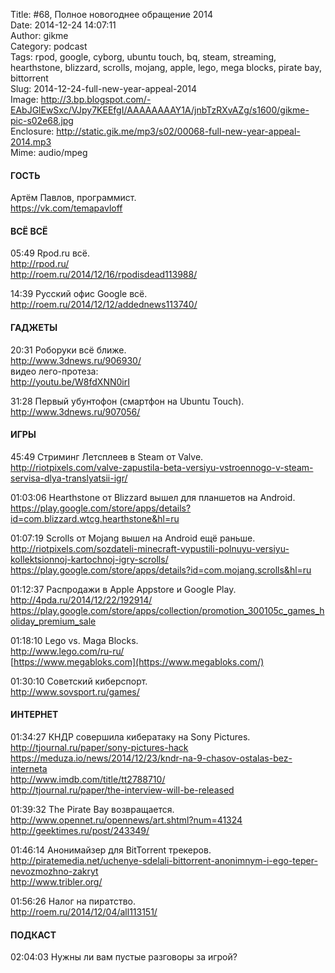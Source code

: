 Title: #68, Полное новогоднее обращение 2014  
Date: 2014-12-24 14:07:11  
Author: gikme  
Category: podcast  
Tags: rpod, google, cyborg, ubuntu touch, bq, steam, streaming, hearthstone, blizzard, scrolls, mojang, apple, lego, mega blocks, pirate bay, bittorrent  
Slug: 2014-12-24-full-new-year-appeal-2014  
Image: http://3.bp.blogspot.com/-EAbJGlEwSxc/VJpy7KEEfgI/AAAAAAAAY1A/jnbTzRXvAZg/s1600/gikme-pic-s02e68.jpg  
Enclosure: http://static.gik.me/mp3/s02/00068-full-new-year-appeal-2014.mp3  
Mime: audio/mpeg

#### ГОСТЬ

Артём Павлов, программист.  
<https://vk.com/temapavloff>

#### ВСЁ ВСЁ

05:49 Rpod.ru всё.  
<http://rpod.ru/>  
<http://roem.ru/2014/12/16/rpodisdead113988/>

14:39 Русский офис Google всё.  
<http://roem.ru/2014/12/12/addednews113740/>

#### ГАДЖЕТЫ

20:31 Роборуки всё ближе.  
<http://www.3dnews.ru/906930/>  
видео лего-протеза:  
<http://youtu.be/W8fdXNN0irI>

31:28 Первый убунтофон (смартфон на Ubuntu Touch).  
<http://www.3dnews.ru/907056/>

#### ИГРЫ

45:49 Стриминг Летсплеев в Steam от Valve.  
<http://riotpixels.com/valve-zapustila-beta-versiyu-vstroennogo-v-steam-servisa-dlya-translyatsii-igr/>

01:03:06 Hearthstone от Blizzard вышел для планшетов на Android.  
<https://play.google.com/store/apps/details?id=com.blizzard.wtcg.hearthstone&hl=ru>

01:07:19 Scrolls от Mojang вышел на Android ещё раньше.  
<http://riotpixels.com/sozdateli-minecraft-vypustili-polnuyu-versiyu-kollektsionnoj-kartochnoj-igry-scrolls/>  
<https://play.google.com/store/apps/details?id=com.mojang.scrolls&hl=ru>

01:12:37 Распродажи в Apple Appstore и Google Play.  
<http://4pda.ru/2014/12/22/192914/>  
<https://play.google.com/store/apps/collection/promotion_300105c_games_holiday_premium_sale>

01:18:10 Lego vs. Maga Blocks.  
<http://www.lego.com/ru-ru/>  
[https://www.megabloks.com](https://www.megabloks.com/)

01:30:10 Cоветский киберспорт.  
<http://www.sovsport.ru/games/>

#### ИНТЕРНЕТ

01:34:27 КНДР совершила кибератаку на Sony Pictures.  
<http://tjournal.ru/paper/sony-pictures-hack>  
<https://meduza.io/news/2014/12/23/kndr-na-9-chasov-ostalas-bez-interneta>  
<http://www.imdb.com/title/tt2788710/>  
<http://tjournal.ru/paper/the-interview-will-be-released>

01:39:32 The Pirate Bay возвращается.  
<http://www.opennet.ru/opennews/art.shtml?num=41324>  
<http://geektimes.ru/post/243349/>

01:46:14 Анонимайзер для BitTorrent трекеров.  
<http://piratemedia.net/uchenye-sdelali-bittorrent-anonimnym-i-ego-teper-nevozmozhno-zakryt>  
<http://www.tribler.org/>

01:56:26 Налог на пиратство.  
<http://roem.ru/2014/12/04/all113151/>

#### ПОДКАСТ

02:04:03 Нужны ли вам пустые разговоры за игрой?

